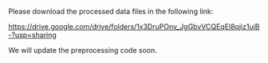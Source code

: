 Please download the processed data files in the following link:  

https://drive.google.com/drive/folders/1x3DruPOnv_JgGbvVCQEqEl8qjiz1ujB-?usp=sharing

We will update the preprocessing code soon.
